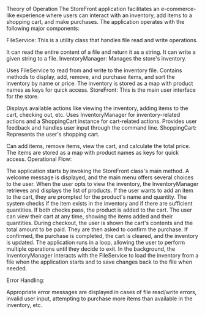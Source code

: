 Theory of Operation
The StoreFront application facilitates an e-commerce-like experience where users can interact with an inventory, add items to a shopping cart, and make purchases. The application operates with the following major components:

FileService: This is a utility class that handles file read and write operations.

It can read the entire content of a file and return it as a string.
It can write a given string to a file.
InventoryManager: Manages the store's inventory.

Uses FileService to read from and write to the inventory file.
Contains methods to display, add, remove, and purchase items, and sort the inventory by name or price.
The inventory is stored as a map with product names as keys for quick access.
StoreFront: This is the main user interface for the store.

Displays available actions like viewing the inventory, adding items to the cart, checking out, etc.
Uses InventoryManager for inventory-related actions and a ShoppingCart instance for cart-related actions.
Provides user feedback and handles user input through the command line.
ShoppingCart: Represents the user's shopping cart.

Can add items, remove items, view the cart, and calculate the total price.
The items are stored as a map with product names as keys for quick access.
Operational Flow:

The application starts by invoking the StoreFront class's main method.
A welcome message is displayed, and the main menu offers several choices to the user.
When the user opts to view the inventory, the InventoryManager retrieves and displays the list of products.
If the user wants to add an item to the cart, they are prompted for the product's name and quantity. The system checks if the item exists in the inventory and if there are sufficient quantities. If both checks pass, the product is added to the cart.
The user can view their cart at any time, showing the items added and their quantities.
During checkout, the user is shown the cart's contents and the total amount to be paid. They are then asked to confirm the purchase.
If confirmed, the purchase is completed, the cart is cleared, and the inventory is updated.
The application runs in a loop, allowing the user to perform multiple operations until they decide to exit.
In the background, the InventoryManager interacts with the FileService to load the inventory from a file when the application starts and to save changes back to the file when needed.

Error Handling:

Appropriate error messages are displayed in cases of file read/write errors, invalid user input, attempting to purchase more items than available in the inventory, etc.

